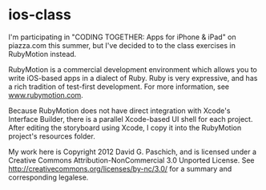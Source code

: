 ios-class
=========

I'm participating in "CODING TOGETHER: Apps for iPhone & iPad" on
piazza.com this summer, but I've decided to to the class exercises
in RubyMotion instead.

RubyMotion is a commercial development environment which allows you
to write iOS-based apps in a dialect of Ruby. Ruby is very expressive,
and has a rich tradition of test-first development. For more information,
see www.rubymotion.com.

Because RubyMotion does not have direct integration with Xcode's Interface
Builder, there is a parallel Xcode-based UI shell for each project. After
editing the storyboard using Xcode, I copy it into the RubyMotion project's
resources folder.

My work here is Copyright 2012 David G. Paschich, and 
is licensed under a Creative Commons Attribution-NonCommercial 3.0 
Unported License. See http://creativecommons.org/licenses/by-nc/3.0/ for
a summary and corresponding legalese.
